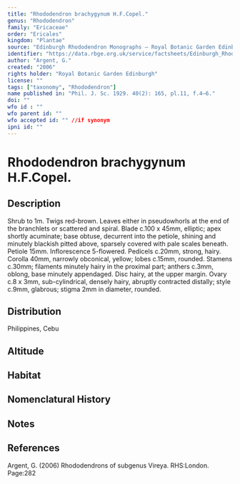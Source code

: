 ```yaml
---
title: "Rhododendron brachygynum H.F.Copel."
genus: "Rhododendron"
family: "Ericaceae"
order: "Ericales"
kingdom: "Plantae"
source: "Edinburgh Rhododendron Monographs – Royal Botanic Garden Edinburgh"
identifier: "https://data.rbge.org.uk/service/factsheets/Edinburgh_Rhododendron_Monographs.xhtml"
author: "Argent, G."
created: "2006"
rights holder: "Royal Botanic Garden Edinburgh"
license: ""
tags: ["taxonomy", "Rhododendron"]
name published in: "Phil. J. Sc. 1929. 40(2): 165, pl.11, f.4–6."
doi: ""
wfo id : ""
wfo parent id: ""
wfo accepted id: "" //if synonym                      
ipni id: ""
---
```


                       

# Rhododendron brachygynum H.F.Copel.

## Description
Shrub to 1m. Twigs red-brown. Leaves either in pseudowhorls at the end of the branchlets or scattered and spiral. Blade c.100 x 45mm, elliptic; apex shortly acuminate; base obtuse, decurrent into the petiole, shining and minutely blackish pitted above, sparsely covered with pale scales beneath. Petiole 15mm. Inflorescence 5-flowered. Pedicels c.20mm, strong, hairy. Corolla 40mm, narrowly obconical, yellow; lobes c.15mm, rounded. Stamens c.30mm; filaments minutely hairy in the proximal part; anthers c.3mm, oblong, base minutely appendaged. Disc hairy, at the upper margin. Ovary c.8 x 3mm, sub-cylindrical, densely hairy, abruptly contracted distally; style c.9mm, glabrous; stigma 2mm in diameter, rounded.

## Distribution
Philippines, Cebu

## Altitude


## Habitat


## Nomenclatural History

                       
## Notes


## References

Argent, G. (2006) Rhododendrons of subgenus Vireya. RHS:London. Page:282
